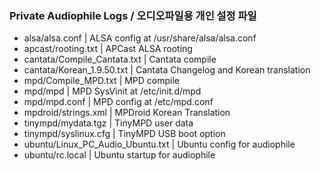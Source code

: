 ### Private Audiophile Logs / 오디오파일용 개인 설정 파일

+ alsa/alsa.conf                   | ALSA config at /usr/share/alsa/alsa.conf
+ apcast/rooting.txt               | APCast ALSA rooting
+ cantata/Compile_Cantata.txt      | Cantata compile
+ cantata/Korean_1.9.50.txt        | Cantata Changelog and Korean translation
+ mpd/Compile_MPD.txt              | MPD compile
+ mpd/mpd                          | MPD SysVinit at /etc/init.d/mpd
+ mpd/mpd.conf                     | MPD config at /etc/mpd.conf
+ mpdroid/strings.xml              | MPDroid Korean Translation
+ tinympd/mydata.tgz               | TinyMPD user data
+ tinympd/syslinux.cfg             | TinyMPD USB boot option
+ ubuntu/Linux_PC_Audio_Ubuntu.txt | Ubuntu config for audiophile
+ ubuntu/rc.local                  | Ubuntu startup for audiophile